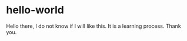 # hello-world

Hello there,
I do not know if I will like this.
It is a learning process.
Thank you.
